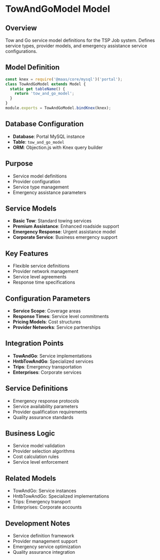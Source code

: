 # TowAndGoModel Model

## Overview
Tow and Go service model definitions for the TSP Job system. Defines service types, provider models, and emergency assistance service configurations.

## Model Definition
```javascript
const knex = require('@maas/core/mysql')('portal');
class TowAndGoModel extends Model {
  static get tableName() {
    return 'tow_and_go_model';
  }
}
module.exports = TowAndGoModel.bindKnex(knex);
```

## Database Configuration
- **Database**: Portal MySQL instance
- **Table**: `tow_and_go_model`
- **ORM**: Objection.js with Knex query builder

## Purpose
- Service model definitions
- Provider configuration
- Service type management
- Emergency assistance parameters

## Service Models
- **Basic Tow**: Standard towing services
- **Premium Assistance**: Enhanced roadside support
- **Emergency Response**: Urgent assistance model
- **Corporate Service**: Business emergency support

## Key Features
- Flexible service definitions
- Provider network management
- Service level agreements
- Response time specifications

## Configuration Parameters
- **Service Scope**: Coverage areas
- **Response Times**: Service level commitments
- **Pricing Models**: Cost structures
- **Provider Networks**: Service partnerships

## Integration Points
- **TowAndGo**: Service implementations
- **HntbTowAndGo**: Specialized services
- **Trips**: Emergency transportation
- **Enterprises**: Corporate services

## Service Definitions
- Emergency response protocols
- Service availability parameters
- Provider qualification requirements
- Quality assurance standards

## Business Logic
- Service model validation
- Provider selection algorithms
- Cost calculation rules
- Service level enforcement

## Related Models
- TowAndGo: Service instances
- HntbTowAndGo: Specialized implementations
- Trips: Emergency transport
- Enterprises: Corporate accounts

## Development Notes
- Service definition framework
- Provider management support
- Emergency service optimization
- Quality assurance integration